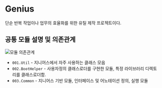 # Genius

단순 반복 작업이나 업무의 효율화를 위한 유틸 제작 프로젝트이다.


## 공통 모듈 설명 및 의존관계

![모듈 의존관계](https://github.com/yalsooni/Genius/blob/master/op/img/readme1.png)

 * `001.Util` - 지니어스에서 자주 사용하는 클래스 모음 
 * `002.BootHelper` - 사용자정의 클래스로더를 구현한 모듈, 특정 라이브러리 디렉토리를 클래스로더함.
 * `003.Common` - 지니어스 기반 모듈, 인터페이스 및 어노테이션 정의, 실행 모듈
